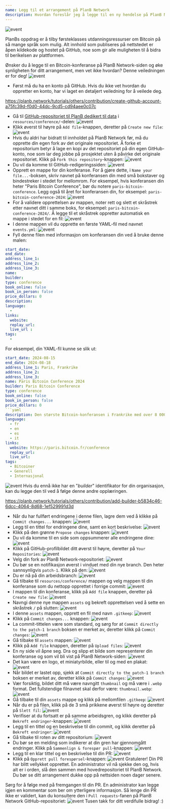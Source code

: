 ```yaml
---
name: Legg til et arrangement på PlanB Network
description: Hvordan foreslår jeg å legge til en ny hendelse på PlanB Network?
---
```

![event](assets/cover.webp)

PlanBs oppdrag er å tilby førsteklasses utdanningsressurser om Bitcoin på så mange språk som mulig. Alt innhold som publiseres på nettstedet er åpen kildekode og hostet på GitHub, noe som gir alle muligheten til å bidra til berikelsen av plattformen.

Ønsker du å legge til en Bitcoin-konferanse på PlanB Network-siden og øke synligheten for ditt arrangement, men vet ikke hvordan? Denne veiledningen er for deg!
![event](assets/01.webp)
- Først må du ha en konto på GitHub. Hvis du ikke vet hvordan du oppretter en konto, har vi laget en detaljert veiledning for å veilede deg.

https://planb.network/tutorials/others/contribution/create-github-account-a75fc39d-f0d0-44dc-9cd5-cd94aee0c07c


- Gå til [GitHub-repositoriet til PlanB dedikert til data](https://github.com/DecouvreBitcoin/sovereign-university-data/tree/dev/resources/conference) i `resources/conference/`-delen:
![event](assets/02.webp)
- Klikk øverst til høyre på `Add file`-knappen, deretter på `Create new file`:
![event](assets/03.webp)
- Hvis du aldri har bidratt til innholdet på PlanB Network før, må du opprette din egen fork av det originale repositoriet. Å forke et repositorium betyr å lage en kopi av det repositoriet på din egen GitHub-konto, noe som lar deg jobbe på prosjektet uten å påvirke det originale repositoriet. Klikk på `Fork this repository`-knappen:
![event](assets/04.webp)
- Du vil da komme til GitHub-redigeringssiden:
![event](assets/05.webp)
- Opprett en mappe for din konferanse. For å gjøre dette, i `Name your file...`-boksen, skriv navnet på konferansen din med små bokstaver og bindestreker i stedet for mellomrom. For eksempel, hvis konferansen din heter "Paris Bitcoin Conference", bør du notere `paris-bitcoin-conference`. Legg også til året for konferansen din, for eksempel: `paris-bitcoin-conference-2024`:
![event](assets/06.webp)
- For å validere opprettelsen av mappen, noter rett og slett et skråstrek etter navnet ditt i samme boks, for eksempel: `paris-bitcoin-conference-2024/`. Å legge til et skråstrek oppretter automatisk en mappe i stedet for en fil:
![event](assets/07.webp)
- I denne mappen vil du opprette en første YAML-fil med navnet `events.yml`:
![event](assets/08.webp)
- Fyll denne filen med informasjon om konferansen din ved å bruke denne malen:

```yaml
start_date:
end_date:
address_line_1:
address_line_2: 
address_line_3: 
name:
builder:
type: conference
book_online: false
book_in_person: false
price_dollars: 0
description:
language: 
  - 
links:
  website:
  replay_url:    
  live_url :
tags: 
  - 
```

For eksempel, din YAML-fil kunne se slik ut:

```yaml
start_date: 2024-08-15
end_date: 2024-08-18
address_line_1: Paris, Frankrike
address_line_2: 
address_line_3: 
name: Paris Bitcoin Conference 2024
builder: Paris Bitcoin Conference
type: conference
book_online: false
book_in_person: false
price_dollars: 0
```yaml
description: Den største Bitcoin-konferansen i Frankrike med over 8 000 deltakere hvert år!
language:
  - fr
  - en
  - es
  - it
links:
  website: https://paris.bitcoin.fr/conference
  replay_url:
  live_url:
tags:
  - Bitcoiner
  - Generell
  - Internasjonal
```
![event](assets/09.webp)
Hvis du ennå ikke har en "*builder*" identifikator for din organisasjon, kan du legge den til ved å følge denne andre opplæringen.

https://planb.network/tutorials/others/contribution/add-builder-b5834c46-6dcc-4064-8d68-1ef529991d3d

- Når du har fullført endringene i denne filen, lagre dem ved å klikke på `Commit changes...` knappen:
![event](assets/10.webp)
- Legg til en tittel for endringene dine, samt en kort beskrivelse:
![event](assets/11.webp)
- Klikk på den grønne `Propose changes` knappen:
![event](assets/12.webp)
- Du vil da komme til en side som oppsummerer alle endringene dine:
![event](assets/13.webp)
- Klikk på GitHub-profilbildet ditt øverst til høyre, deretter på `Your Repositories`:
![event](assets/14.webp)
- Velg din fork av PlanB Network-repositoriet:
![event](assets/15.webp)
- Du bør se en notifikasjon øverst i vinduet med din nye branch. Den heter sannsynligvis `patch-1`. Klikk på den:
![event](assets/16.webp)
- Du er nå på din arbeidsbranch:
![event](assets/17.webp)
- Gå tilbake til `resources/conference/` mappen og velg mappen til din konferanse som du nettopp opprettet i forrige commit:
![event](assets/18.webp)
- I mappen til din konferanse, klikk på `Add file` knappen, deretter på `Create new file`:
![event](assets/19.webp)
- Navngi denne nye mappen `assets` og bekreft opprettelsen ved å sette en skråstrek `/` på slutten:
![event](assets/20.webp)
- I denne `assets` mappen, opprett en fil med navn `.gitkeep`:
![event](assets/21.webp)
- Klikk på `Commit changes...` knappen:
![event](assets/22.webp)
- La commit-tittelen være som standard, og sørg for at `Commit directly to the patch-1 branch` boksen er merket av, deretter klikk på `Commit changes`:
![event](assets/23.webp)
- Gå tilbake til `assets` mappen:
![event](assets/24.webp)
- Klikk på `Add file` knappen, deretter på `Upload files`: ![event](assets/25.webp)
- En ny side vil åpne seg. Dra og slipp et bilde som representerer din konferanse og som vil bli vist på PlanB Network-siden:
![event](assets/26.webp)
- Det kan være en logo, et miniatyrbilde, eller til og med en plakat:
![event](assets/27.webp)
- Når bildet er lastet opp, sjekk at `Commit directly to the patch-1 branch` boksen er merket av, deretter klikk på `Commit changes`:
![event](assets/28.webp)
- Vær forsiktig, bildet ditt må være navngitt `thumbnail` og må være i `.webp` format. Det fullstendige filnavnet skal derfor være: `thumbnail.webp`:
![event](assets/29.webp)
- Gå tilbake til din `assets` mappe og klikk på mellomfilen `.gitkeep`:
![event](assets/30.webp)
- Når du er på filen, klikk på de 3 små prikkene øverst til høyre og deretter på `Slett fil`: ![event](assets/31.webp)
- Verifiser at du fortsatt er på samme arbeidsgren, og klikk deretter på `Bekreft endringer`-knappen:
![event](assets/32.webp)
- Legg til en tittel og en beskrivelse til din commit, og klikk deretter på `Bekreft endringer`:
![event](assets/33.webp)
- Gå tilbake til roten av ditt repositorium:
![event](assets/34.webp)
- Du bør se en melding som indikerer at din gren har gjennomgått endringer. Klikk på `Sammenlign & forespør pull`-knappen:
![event](assets/35.webp)
- Legg til en klar tittel og en beskrivelse til din PR:
![event](assets/36.webp)
- Klikk på `Opprett pull forespørsel`-knappen:
![event](assets/37.webp)
Gratulerer! Din PR har blitt vellykket opprettet. En administrator vil nå sjekke den og, hvis alt er i orden, slå den sammen med hovedrepositoriet til PlanB Network. Du bør se ditt arrangement dukke opp på nettsiden noen dager senere.

Sørg for å følge med på fremgangen til din PR. En administrator kan legge igjen en kommentar som ber om ytterligere informasjon. Så lenge din PR ikke er validert, kan du konsultere den i `Pull requests`-fanen på PlanB Network GitHub-repositoriet:
![event](assets/38.webp)
Tusen takk for ditt verdifulle bidrag! :)